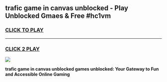
## trafic game in canvas unblocked - Play Unblocked Gmaes & Free #hc1vm
<h3>
<a href="https://news.freeplayer.one?title=trafic_game_in_canvas_unblocked&ref=03M">CLICK TO PLAY</a></h3>
<hr>

<h3>
<a href="https://news.freeplayer.one?title=trafic_game_in_canvas_unblocked&ref=03M">CLICK 2 PLAY</a>
  
</h3>

<a href="https://news.freeplayer.one?title=trafic_game_in_canvas_unblocked&ref=03M"><img src="https://clearcache.store/games.png"></a>


**trafic game in canvas unblocked games unblocked: Your Gateway to Fun and Accessible Online Gaming**
